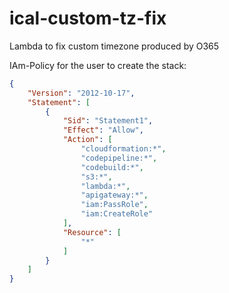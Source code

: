 # ical-custom-tz-fix
Lambda to fix custom timezone produced by O365

IAm-Policy for the user to create the stack:

```json
{
    "Version": "2012-10-17",
    "Statement": [
        {
            "Sid": "Statement1",
            "Effect": "Allow",
            "Action": [
                "cloudformation:*",
                "codepipeline:*",
                "codebuild:*",
                "s3:*",
                "lambda:*",
                "apigateway:*",
                "iam:PassRole",
                "iam:CreateRole"
            ],
            "Resource": [
                "*"
            ]
        }
    ]
}
```

